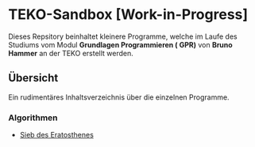 # TEKO-Sandbox [Work-in-Progress]

Dieses Repsitory beinhaltet kleinere Programme, welche im Laufe des Studiums vom Modul **Grundlagen Programmieren (
GPR)**
von **Bruno Hammer** an der TEKO erstellt werden.

## Übersicht

Ein rudimentäres Inhaltsverzeichnis über die einzelnen Programme.

### Algorithmen

* [Sieb des Eratosthenes](https://github.com/laurinbirchler/teko-sandbox/blob/main/src/ch/teko/lb/gpr/algorithms/Sieb.java)